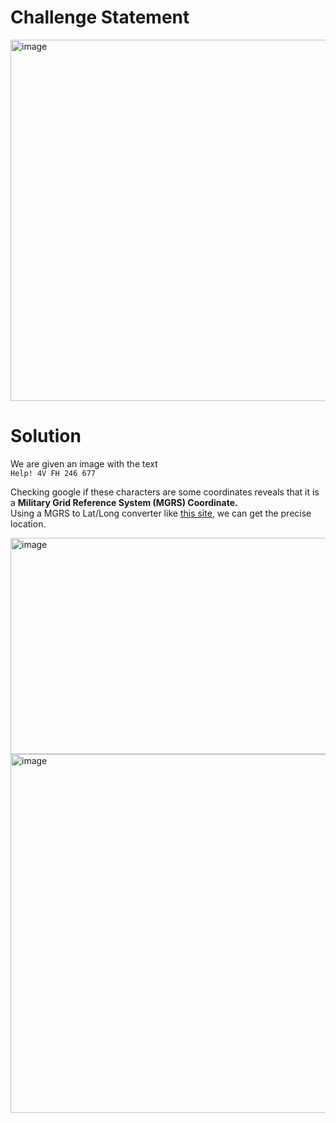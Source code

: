 # Challenge Statement
<img width="1113" height="578" alt="image" src="https://github.com/user-attachments/assets/9390f0c4-c1c5-4abd-aa16-dbd299f8c706" />

# Solution
We are given an image with the text  
`Help! 4V FH 246 677`  

Checking google if these characters are some coordinates reveals that it is a **Military Grid Reference System (MGRS) Coordinate.**  
Using a MGRS to Lat/Long converter like [this site](https://legallandconverter.com/p50.html), we can get the precise location.  

<img width="1381" height="346" alt="image" src="https://github.com/user-attachments/assets/6b224497-6077-4a2f-b6de-35d0653bfe04" />  

<img width="1302" height="574" alt="image" src="https://github.com/user-attachments/assets/ab73382f-4a6e-4994-835d-b695034cf058" />
